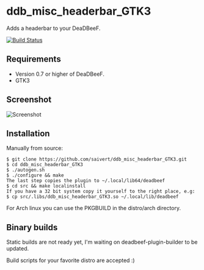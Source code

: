 # ddb_misc_headerbar_GTK3
Adds a headerbar to your DeaDBeeF.

[![Build Status](https://drone.io/github.com/saivert/ddb_misc_headerbar_GTK3/status.png)](https://drone.io/github.com/saivert/ddb_misc_headerbar_GTK3/latest)

Requirements
------------
* Version 0.7 or higher of DeaDBeeF.
* GTK3

Screenshot
----------
![Screenshot](http://i.imgur.com/zl7ZMH8.png "Screenshot")

Installation
------------

Manually from source:

    $ git clone https://github.com/saivert/ddb_misc_headerbar_GTK3.git
    $ cd ddb_misc_headerbar_GTK3
    $ ./autogen.sh
    $ ./configure && make
    The last step copies the plugin to ~/.local/lib64/deadbeef
    $ cd src && make localinstall
    If you have a 32 bit system copy it yourself to the right place, e.g:
    $ cp src/.libs/ddb_misc_headerbar_GTK3.so ~/.local/lib/deadbeef

For Arch linux you can use the PKGBUILD in the distro/arch directory.

Binary builds
-------------

Static builds are not ready yet, I'm waiting on deadbeef-plugin-builder to be updated.

Build scripts for your favorite distro are accepted :)